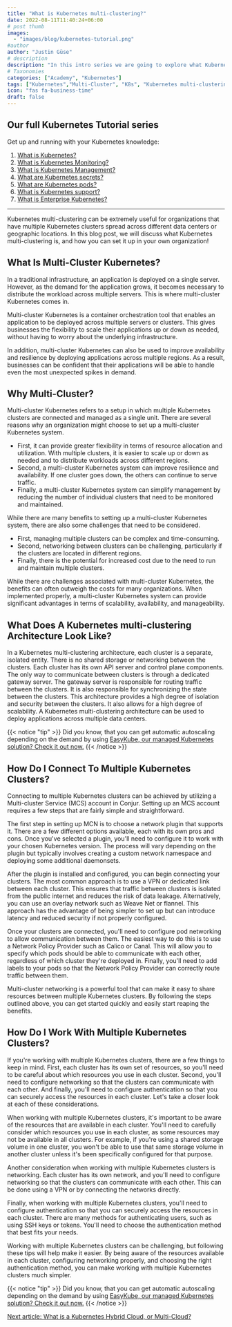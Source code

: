 ```yaml
---
title: "What is Kubernetes multi-clustering?"
date: 2022-08-11T11:40:24+06:00
# post thumb
images:
  - "images/blog/kubernetes-tutorial.png"
#author
author: "Justin Güse"
# description
description: "In this intro series we are going to explore what Kubernetes multi-clustering is, and how it will help your Cluster to become more reliant and stable."
# Taxonomies
categories: ["Academy", "Kubernetes"]
tags: ["Kubernetes","Multi-Cluster", "K8s", "Kubernetes multi-clustering", "Tutorial"]
icon: "fas fa-business-time"
draft: false
---
```


## Our full Kubernetes Tutorial series

Get up and running with your Kubernetes knowledge:

1. [What is Kubernetes?](/blog/what-is-kubernetes/)
2. [What is Kubernetes Monitoring?](/blog/what-is-kubernetes-monitoring/)
3. [What is Kubernetes Management?](/blog/what-is-kubernetes-management/)
4. [What are Kubernetes secrets?](/blog/what-are-kubernetes-secrets/)
5. [What are Kubernetes pods?](/blog/what-are-kubernetes-pods/)
6. [What is Kubernetes support?](/blog/what-is-kubernetes-support/)
7. [What is Enterprise Kubernetes?](/blog/what-is-enterprise-kubernetes/)

---

Kubernetes multi-clustering can be extremely useful for organizations that have multiple Kubernetes clusters spread across different data centers or geographic locations. In this blog post, we will discuss what Kubernetes multi-clustering is, and how you can set it up in your own organization!

## What Is Multi-Cluster Kubernetes?

In a traditional infrastructure, an application is deployed on a single server. However, as the demand for the application grows, it becomes necessary to distribute the workload across multiple servers. This is where multi-cluster Kubernetes comes in.

Multi-cluster Kubernetes is a container orchestration tool that enables an application to be deployed across multiple servers or clusters. This gives businesses the flexibility to scale their applications up or down as needed, without having to worry about the underlying infrastructure.

In addition, multi-cluster Kubernetes can also be used to improve availability and resilience by deploying applications across multiple regions. As a result, businesses can be confident that their applications will be able to handle even the most unexpected spikes in demand.

## Why Multi-Cluster?

Multi-cluster Kubernetes refers to a setup in which multiple Kubernetes clusters are connected and managed as a single unit. There are several reasons why an organization might choose to set up a multi-cluster Kubernetes system.

- First, it can provide greater flexibility in terms of resource allocation and utilization. With multiple clusters, it is easier to scale up or down as needed and to distribute workloads across different regions.
- Second, a multi-cluster Kubernetes system can improve resilience and availability. If one cluster goes down, the others can continue to serve traffic.
- Finally, a multi-cluster Kubernetes system can simplify management by reducing the number of individual clusters that need to be monitored and maintained.

While there are many benefits to setting up a multi-cluster Kubernetes system, there are also some challenges that need to be considered.

- First, managing multiple clusters can be complex and time-consuming.
- Second, networking between clusters can be challenging, particularly if the clusters are located in different regions.
- Finally, there is the potential for increased cost due to the need to run and maintain multiple clusters.

While there are challenges associated with multi-cluster Kubernetes, the benefits can often outweigh the costs for many organizations. When implemented properly, a multi-cluster Kubernetes system can provide significant advantages in terms of scalability, availability, and manageability.

## What Does A Kubernetes multi-clustering Architecture Look Like?

In a Kubernetes multi-clustering architecture, each cluster is a separate, isolated entity. There is no shared storage or networking between the clusters. Each cluster has its own API server and control plane components. The only way to communicate between clusters is through a dedicated gateway server. The gateway server is responsible for routing traffic between the clusters. It is also responsible for synchronizing the state between the clusters. This architecture provides a high degree of isolation and security between the clusters. It also allows for a high degree of scalability. A Kubernetes multi-clustering architecture can be used to deploy applications across multiple data centers.

{{< notice "tip" >}}
  Did you know, that you can get automatic autoscaling depending on the demand by using [EasyKube, our managed Kubernetes solution? Check it out now.](/services/easykube)
{{< /notice >}}

## How Do I Connect To Multiple Kubernetes Clusters?

Connecting to multiple Kubernetes clusters can be achieved by utilizing a Multi-cluster Service (MCS) account in Conjur. Setting up an MCS account requires a few steps that are fairly simple and straightforward.

The first step in setting up MCN is to choose a network plugin that supports it. There are a few different options available, each with its own pros and cons. Once you've selected a plugin, you'll need to configure it to work with your chosen Kubernetes version. The process will vary depending on the plugin but typically involves creating a custom network namespace and deploying some additional daemonsets.

After the plugin is installed and configured, you can begin connecting your clusters. The most common approach is to use a VPN or dedicated link between each cluster. This ensures that traffic between clusters is isolated from the public internet and reduces the risk of data leakage. Alternatively, you can use an overlay network such as Weave Net or flannel. This approach has the advantage of being simpler to set up but can introduce latency and reduced security if not properly configured.

Once your clusters are connected, you'll need to configure pod networking to allow communication between them. The easiest way to do this is to use a Network Policy Provider such as Calico or Canal. This will allow you to specify which pods should be able to communicate with each other, regardless of which cluster they're deployed in. Finally, you'll need to add labels to your pods so that the Network Policy Provider can correctly route traffic between them.

Multi-cluster networking is a powerful tool that can make it easy to share resources between multiple Kubernetes clusters. By following the steps outlined above, you can get started quickly and easily start reaping the benefits.

## How Do I Work With Multiple Kubernetes Clusters?

If you're working with multiple Kubernetes clusters, there are a few things to keep in mind. First, each cluster has its own set of resources, so you'll need to be careful about which resources you use in each cluster. Second, you'll need to configure networking so that the clusters can communicate with each other. And finally, you'll need to configure authentication so that you can securely access the resources in each cluster. Let's take a closer look at each of these considerations.

When working with multiple Kubernetes clusters, it's important to be aware of the resources that are available in each cluster. You'll need to carefully consider which resources you use in each cluster, as some resources may not be available in all clusters. For example, if you're using a shared storage volume in one cluster, you won't be able to use that same storage volume in another cluster unless it's been specifically configured for that purpose.

Another consideration when working with multiple Kubernetes clusters is networking. Each cluster has its own network, and you'll need to configure networking so that the clusters can communicate with each other. This can be done using a VPN or by connecting the networks directly.

Finally, when working with multiple Kubernetes clusters, you'll need to configure authentication so that you can securely access the resources in each cluster. There are many methods for authenticating users, such as using SSH keys or tokens. You'll need to choose the authentication method that best fits your needs.

Working with multiple Kubernetes clusters can be challenging, but following these tips will help make it easier. By being aware of the resources available in each cluster, configuring networking properly, and choosing the right authentication method, you can make working with multiple Kubernetes clusters much simpler.

{{< notice "tip" >}}
  Did you know, that you can get automatic autoscaling depending on the demand by using [EasyKube, our managed Kubernetes solution? Check it out now.](/services/easykube)
{{< /notice >}}

[Next article: What is a Kubernetes Hybrid Cloud, or Multi-Cloud?](/blog/was-ist-kubernetes-multi-cloud-oder-hybrid-cloud/)
